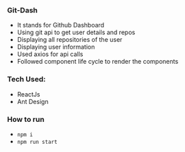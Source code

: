 ### Git-Dash
- It stands for Github Dashboard
- Using git api to get user details and repos
- Displaying all repositories of the user
- Displaying user information
- Used axios for api calls
- Followed component life cycle to render the components

### Tech Used:
- ReactJs
- Ant Design


### How to run
- ```npm i```
- ```npm run start```